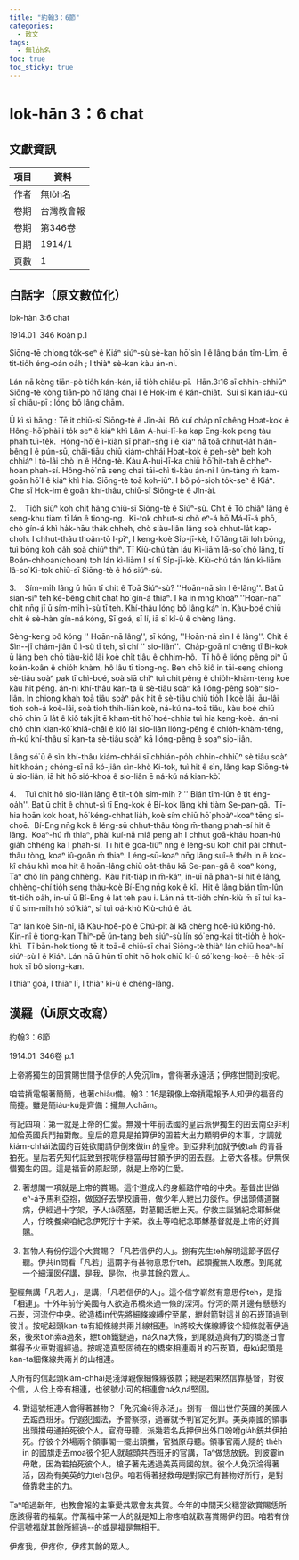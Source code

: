 ```yaml
---
title: "約翰3：6節"
categories:
  - 散文
tags:
  - 無lo̍h名
toc: true
toc_sticky: true
---
```


# Iok-hān 3：6 chat

## 文獻資訊

| 項目 | 資料 |
|---|---|
| 作者 | 無lo̍h名 |
| 卷期 | 台灣教會報 |
| 卷期 | 第346卷 |
| 日期 | 1914/1 |
| 頁數 | 1 |

## 白話字（原文數位化）

Iok-hàn 3:6 chat

1914.01  346 Koàn p.1

Siōng-tē chiong to̍k-seⁿ ê Kiáⁿ siúⁿ-sù sè-kan hō͘ sìn I ê lâng bián tîm-Lîm, ē tit-tio̍h éng-oán oa̍h ; I thiàⁿ sè-kan kàu án-ni.

Lán nā kòng tiān-pò tio̍h kán-kán, iā tio̍h chiâu-pī.  Hān.3:16 sī chhin-chhiūⁿ Siōng-tè kòng tiān-pò hō͘ lâng chai I ê Hok-im ê kán-chia̍t.  Sui sī kán iáu-kú sī chiâu-pī : lóng bô lâng chām.

Ū kì sì hāng : Tē it chiū-sī Siōng-tè ê Jîn-ài. Bô kuí cha̍p nî chêng Hoat-kok ê Hông-hō͘ phài i to̍k seⁿ ê kiáⁿ khì Lâm A-hui-lī-ka kap Eng-kok peng tàu phah tuì-te̍k.  Hông-hō͘ ê ì-kiàn sī phah-sǹg i ê kiáⁿ nā toā chhut-la̍t hián-bêng I ê pún-sū, châi-tiāu chiū kiám-chhái Hoat-kok ê peh-sèⁿ beh koh chhiáⁿ I tò-lâi chò in ê Hông-tè. Kàu A-hui-lī-ka chiū hō͘ hit-tah ê chheⁿ-hoan phah-sí. Hông-hō͘ nā seng chai tāi-chì tì-kàu án-ni I ún-tàng m̄ kam-goān hō͘ I ê kiáⁿ khì hia. Siōng-tè toā koh-iūⁿ. I bô pó-sioh to̍k-seⁿ ê Kiáⁿ. Che sī Hok-im ê goân khí-thâu, chiū-sī Siōng-tè ê Jîn-ài.

2.    Tio̍h siūⁿ koh chi̍t hāng chiū-sī Siōng-tè ê Siúⁿ-sù. Chit ê Tō chiâⁿ lâng ê seng-khu tiàm tī lán ê tiong-ng.  Ki-tok chhut-sì chò eⁿ-á hō͘ Má-lī-á phō, chò gín-á khì ha̍k-hāu tha̍k chheh, chò siàu-liân lâng soà chhut-la̍t kap-choh. I chhut-thâu thoân-tō I-pīⁿ, I keng-koè Si̍p-jī-kè, hō͘ lâng tâi lo̍h bōng, tuì bōng koh oa̍h soà chiūⁿ thiⁿ. Tī Kiù-chú tàn iáu Kì-liām Iâ-so͘ chò lâng, tī Boán-chhoan(choan) toh lán kì-liām I sí tī Si̍p-jī-kè. Kiù-chú tán lán kì-liām Iâ-so͘ Ki-tok chiū-sī Siōng-tè ê hó siúⁿ-sù.

3.    Sím-mi̍h lâng ū hūn tī chit ê Toā Siúⁿ-sù? ''Hoān-nā sìn I ê-lâng''. Bat ū sian-siⁿ teh ké-bêng chit chat hō͘ gín-á thiaⁿ. I kā in mn̄g khoàⁿ ''Hoān-nā'' chit nn̄g jī ū sím-mi̍h ì-sù tī teh. Khí-thâu lóng bô lâng káⁿ ìn. Kàu-boé chiū chi̍t ê sè-hàn gín-ná kóng, Sī goá, sī lí, iā sī kî-û ê chèng lâng.

Sèng-keng bô kóng '' Hoān-nā lâng'', sī kóng, ''Hoān-nā sìn I ê lâng''. Chit ê Sìn--jī chám-jiân ū ì-sù tī teh, sī chí '' sio-liân''.  Cha̍p-goā nî chêng tī Bí-kok ū lâng beh chō tiàu-kiô lâi koè chi̍t tiâu ê chhim-hô.  Tī hô ê lióng pêng piⁿ ū koân-koân ê chio̍h khàm, hô lâu tī tiong-ng. Beh chō kiô in tāi-seng chiong sè-tiâu soàⁿ pak tī chì-boé, soà siā chìⁿ tuì chit pêng ê chio̍h-khàm-téng koè kàu hit pêng. án-ni khí-thâu kan-ta ū sè-tiâu soàⁿ kā lióng-pêng soàⁿ sio-liân. In chiong khah toā tiâu soàⁿ pa̍k hit ê sè-tiâu chiū tio̍h I koè lâi, āu-lâi tioh soh-á koè-lâi, soà tioh thih-liān koè, ná-kú ná-toā tiâu, kàu boé chiū chō chin ū la̍t ê kiô ta̍k ji̍t ē kham-tit hō͘ hoé-chhia tuì hia keng-koè.  án-ni chō chin kian-kò͘ khiā-chāi ê kiô lâi sio-liân lióng-pêng ê chio̍h-khàm-téng, m̄-kú khí-thâu sī kan-ta sè-tiâu soàⁿ kā lióng-pêng ê soaⁿ sio-liân.

Lâng só͘ ū ê sìn khí-thâu kiám-chhái sī chhián-po̍h chhin-chhiūⁿ sè tiâu soàⁿ hit khoán ; chóng-sī nā kó-jiân sìn-khò Ki-tok, tuì hit ê sìn, lâng kap Siōng-tè ū sio-liân, iā hit hō sió-khoá ê sio-liân ē ná-kú ná kian-kò͘.

4.    Tuì chit hō sio-liân lâng ē tit-tio̍h sím-mi̍h ? '' Bián tîm-lûn ē tit éng-oa̍h''. Bat ū chi̍t ê chhut-sì tī Eng-kok ê Bí-kok lâng khì tiàm Se-pan-gâ.  Tī-hia hoān kok hoat, hō͘ kéng-chhat lia̍h, koè sím chiū hō͘ phoàⁿ-koaⁿ tēng sí-choē.  Bí-Eng nn̄g kok ê léng-sū chhut-thâu tòng m̄-thang phah-sí hit ê lâng.  Koaⁿ-hú m̄ thiaⁿ, phài kuí-nā miâ peng ah I chhut goā-kháu hoan-hù gia̍h chhèng kā I phah-sí. Tī hit ê goā-tiûⁿ nn̄g ê léng-sū koh chi̍t pái chhut-thâu tòng, koaⁿ iû-goân m̄ thiaⁿ. Léng-sū-koaⁿ nn̄g lâng suî-ê the̍h in ê kok-kî cháu khì moa hit ê hoān-lâng chiū oa̍t-thâu kā Se-pan-gâ ê koaⁿ kóng, Taⁿ chò lín pàng chhèng.  Kàu hit-tia̍p in m̄-káⁿ, in-uī nā phah-sí hit ê lâng, chhèng-chí tio̍h seng thàu-koè Bí-Eng nn̄g kok ê kî.  Hit ê lâng bián tîm-lûn tit-tio̍h oa̍h, in-uī ū Bí-Eng ê la̍t teh pau i. Lán nā tit-tio̍h chín-kiù m̄ sī tuì ka-tī ū sím-mi̍h hó só͘ kiâⁿ, sī tuì oá-khò Kiù-chú ê la̍t.

Taⁿ lán koè Sin-nî, iā Kàu-hoē-pò ê Chú-pit ài kā chèng hoē-iú kiōng-hō.  Kin-nî ê tiong-kan Thiⁿ-pē ún-tàng beh siúⁿ-sù lín só͘ eng-kai tit-tio̍h ê hok-khì.  Tī bān-hok tiong tē it toā-ê chiū-sī chai Siōng-tè thiàⁿ lán chiū hoaⁿ-hí siúⁿ-sù I ê Kiáⁿ. Lán nā ū hūn tī chit hō hok chiū kî-û só͘ keng-koè--ê he̍k-sī hok sī bô siong-kan.

I thiàⁿ goá, I thiàⁿ lí, I thiàⁿ kî-û ê chèng-lâng.

## 漢羅（Ùi原文改寫）

約翰3：6節

1914.01  346卷 p.1

上帝將獨生的囝賞賜世間予信伊的人免沉lîm，會得著永遠活；伊疼世間到按呢。

咱若摃電報著簡簡，也著chiâu備。翰3：16是親像上帝摃電報予人知伊的福音的簡捷。雖是簡iáu-kú是齊備：攏無人chām。

有記四項：第一就是上帝的仁愛。無幾十年前法國的皇后派伊獨生的囝去南亞非利加佮英國兵鬥拍對敵。皇后的意見是拍算伊的囝若大出力顯明伊的本事，才調就kiám-chhái法國的百姓欲閣請伊倒來做in 的皇帝。到亞非利加就予彼tah 的青番拍死。皇后若先知代誌致到按呢伊穩當毋甘願予伊的囝去遐。上帝大各樣。伊無保惜獨生的囝。這是福音的原起頭，就是上帝的仁愛。

2. 著想閣一項就是上帝的賞賜。這个道成人的身軀踮佇咱的中央。基督出世做eⁿ-á予馬利亞抱，做囡仔去學校讀冊，做少年人紲出力敆作。伊出頭傳道醫病，伊經過十字架，予人tâi落墓，對墓閣活紲上天。佇救主誕猶紀念耶穌做人，佇晚餐桌咱紀念伊死佇十字架。救主等咱紀念耶穌基督就是上帝的好賞賜。

3. 甚物人有份佇這个大賞賜？「凡若信伊的人」。捌有先生teh解明這節予囡仔聽。伊共in問看「凡若」這兩字有甚物意思佇teh。起頭攏無人敢應。到尾就一个細漢囡仔講，是我，是你，也是其餘的眾人。

聖經無講「凡若人」，是講，「凡若信伊的人」。這个信字嶄然有意思佇teh，是指「相連」。十外年前佇美國有人欲造吊橋來過一條的深河。佇河的兩爿邊有懸懸的石崁，河流佇中央。欲造橋in代先將細條線縛佇至尾，紲射箭對這爿的石崁頂過到彼爿。按呢起頭kan-ta有細條線共兩爿線相連。In將較大條線縛彼个細條就著伊過來，後來tioh索á過來，紲tioh鐵鏈過，ná久ná大條，到尾就造真有力的橋逐日會堪得予火車對遐經過。按呢造真堅固徛在的橋來相連兩爿的石崁頂，毋kú起頭是kan-ta細條線共兩爿的山相連。

人所有的信起頭kiám-chhái是淺薄親像細條線彼款；總是若果然信靠基督，對彼个信，人佮上帝有相連，也彼號小可的相連會ná久ná堅固。

4. 對這號相連人會得著甚物？「免沉淪ē得永活」。捌有一個出世佇英國的美國人去踮西班牙。佇遐犯國法，予警察掠，過審就予判官定死罪。美英兩國的領事出頭擋毋通拍死彼个人。官府毋聽，派幾若名兵押伊出外口吩咐gia̍h銃共伊拍死。佇彼个外場兩个領事閣一擺出頭擋，官猶原毋聽。領事官兩人隨的 the̍h in 的國旗走去moa彼个犯人就越頭共西班牙的官講，Taⁿ做恁放銃。到彼霎in毋敢，因為若拍死彼个人，槍子著先透過美英兩國的旗。彼个人免沉淪得著活，因為有美英的力teh包伊。咱若得著拯救毋是對家己有甚物好所行，是對倚靠救主的力。

Taⁿ咱過新年，也教會報的主筆愛共眾會友共賀。今年的中間天父穩當欲賞賜恁所應該得著的福氣。佇萬福中第一大的就是知上帝疼咱就歡喜賞賜伊的囝。咱若有份佇這號福就其餘所經過--的或是福是無相干。

伊疼我，伊疼你，伊疼其餘的眾人。
